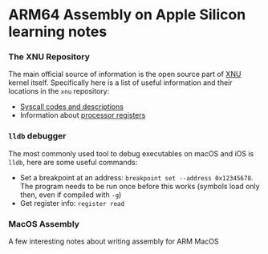 # ARM64 Assembly on Apple Silicon learning notes

### The XNU Repository
The main official source of information is the open source part of [XNU](https://github.com/apple-oss-distributions/xnu/tree/main) kernel itself. Specifically here is a list of useful information and their locations in the `xnu` repository:
- [ Syscall codes and descriptions ](https://github.com/apple-oss-distributions/xnu/blob/main/bsd/kern/syscalls.master)
- Information about [ processor registers ](https://github.com/apple-oss-distributions/xnu/blob/main/osfmk/arm64/proc_reg.h)

### `lldb` debugger
The most commonly used tool to debug executables on macOS and iOS is `lldb`, here are some useful commands:
- Set a breakpoint at an address: `breakpoint set --address 0x12345678`. The program needs to be run once before this works (symbols load only then, even if compiled with `-g`)
- Get register info: `register read`

### MacOS Assembly
A few interesting notes about writing assembly for ARM MacOS
